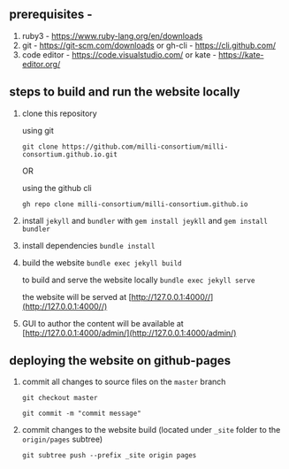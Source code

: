## prerequisites -

1. ruby3 - https://www.ruby-lang.org/en/downloads
2. git - https://git-scm.com/downloads or gh-cli - https://cli.github.com/
3. code editor - https://code.visualstudio.com/ or kate - https://kate-editor.org/

## steps to build and run the website locally

1. clone this repository 

   using git

   ```git clone https://github.com/milli-consortium/milli-consortium.github.io.git```

   OR 
   
   using the github cli

   ```gh repo clone milli-consortium/milli-consortium.github.io```

2. install ```jekyll``` and ```bundler``` with 
   ```gem install jeykll``` and ```gem install bundler```

3. install dependencies ```bundle install```

4. build the website ```bundle exec jekyll build```
   
   to build and serve the website locally ```bundle exec jekyll serve```
   
   the website will be served at [http://127.0.0.1:4000//](http://127.0.0.1:4000//)

5. GUI to author the content will be available at [http://127.0.0.1:4000/admin/](http://127.0.0.1:4000/admin/)

## deploying the website on github-pages

1. commit all changes to source files on the ```master``` branch

   ```git checkout master```

   ```git commit -m "commit message"```

2. commit changes to the website build (located under ```_site``` folder to the ```origin/pages``` subtree)

   ```git subtree push --prefix _site origin pages ```
